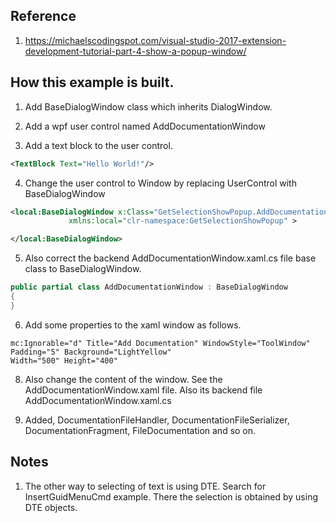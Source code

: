 


## Reference
1. https://michaelscodingspot.com/visual-studio-2017-extension-development-tutorial-part-4-show-a-popup-window/

## How this example is built.

1. Add BaseDialogWindow class which inherits DialogWindow.

2. Add a wpf user control named AddDocumentationWindow

3. Add a text block to the user control. 
```xml
<TextBlock Text="Hello World!"/>
```

4. Change the user control to Window by replacing UserControl with BaseDialogWindow

```xml
<local:BaseDialogWindow x:Class="GetSelectionShowPopup.AddDocumentationWindow"
             xmlns:local="clr-namespace:GetSelectionShowPopup" >

</local:BaseDialogWindow>
```

5. Also correct the backend AddDocumentationWindow.xaml.cs file base class to BaseDialogWindow.

```cs
public partial class AddDocumentationWindow : BaseDialogWindow
{
}
```

6. Add some properties to the xaml window as follows.
```xaml
mc:Ignorable="d" Title="Add Documentation" WindowStyle="ToolWindow"
Padding="5" Background="LightYellow"
Width="500" Height="400"
```

8. Also change the content of the window. See the AddDocumentationWindow.xaml file. Also its backend file AddDocumentationWindow.xaml.cs

9. Added, DocumentationFileHandler, DocumentationFileSerializer, DocumentationFragment, FileDocumentation and so on.

## Notes
1. The other way to selecting of text is using DTE. Search for InsertGuidMenuCmd example. There the selection is obtained by using DTE objects.
